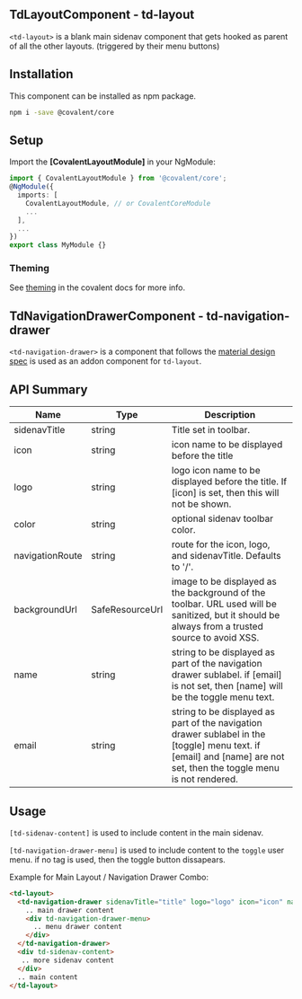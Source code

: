 ## TdLayoutComponent - td-layout

`<td-layout>` is a blank main sidenav component that gets hooked as parent of all the other layouts. (triggered by their menu buttons)


## Installation

This component can be installed as npm package.

```bash
npm i -save @covalent/core
```


## Setup

Import the **[CovalentLayoutModule]** in your NgModule:

```typescript
import { CovalentLayoutModule } from '@covalent/core';
@NgModule({
  imports: [
    CovalentLayoutModule, // or CovalentCoreModule
    ...
  ],
  ...
})
export class MyModule {}
```


### Theming

See [theming](https://teradata.github.io/covalent/#/docs/theme) in the covalent docs for more info.


## TdNavigationDrawerComponent - td-navigation-drawer

`<td-navigation-drawer>` is a component that follows the [material design spec](https://material.io/guidelines/patterns/navigation-drawer.html#navigation-drawer-specs) is used as an addon component for `td-layout`.


## API Summary

| Name | Type | Description |
| --- | --- | --- |
| sidenavTitle | string | Title set in toolbar.
| icon | string | icon name to be displayed before the title
| logo | string | logo icon name to be displayed before the title. If [icon] is set, then this will not be shown.
| color | string | optional sidenav toolbar color.
| navigationRoute | string | route for the icon, logo, and sidenavTitle. Defaults to '/'.
| backgroundUrl | SafeResourceUrl | image to be displayed as the background of the toolbar. URL used will be sanitized, but it should be always from a trusted source to avoid XSS.
| name | string | string to be displayed as part of the navigation drawer sublabel. if [email] is not set, then [name] will be the toggle menu text.
| email | string | string to be displayed as part of the navigation drawer sublabel in the [toggle] menu text. if [email] and [name] are not set, then the toggle menu is not rendered.


## Usage

`[td-sidenav-content]` is used to include content in the main sidenav.

`[td-navigation-drawer-menu]` is used to include content to the `toggle` user menu. if no tag is used, then the toggle button dissapears.

Example for Main Layout / Navigation Drawer Combo:

```html
<td-layout>
  <td-navigation-drawer sidenavTitle="title" logo="logo" icon="icon" name="name" password="password" color="color"  navigationRoute="/">
    .. main drawer content
    <div td-navigation-drawer-menu>
      .. menu drawer content
    </div>
  </td-navigation-drawer>
  <div td-sidenav-content>
   .. more sidenav content
  </div>
  .. main content
</td-layout>
```